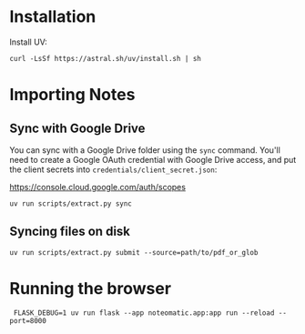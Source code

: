 # Installation

Install UV:

```
curl -LsSf https://astral.sh/uv/install.sh | sh
```

# Importing Notes


## Sync with Google Drive

You can sync with a Google Drive folder using the `sync` command. You'll need to
create a Google OAuth credential with Google Drive access, and put the client
secrets into `credentials/client_secret.json`:

https://console.cloud.google.com/auth/scopes

```
uv run scripts/extract.py sync
```

## Syncing files on disk

```
uv run scripts/extract.py submit --source=path/to/pdf_or_glob
```

# Running the browser

```
 FLASK_DEBUG=1 uv run flask --app noteomatic.app:app run --reload --port=8000
 ```